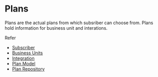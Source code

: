 # Plans

Plans are the actual plans from which subsriber can choose from. 
Plans hold information for business unit and interations.

Refer
- [Subscriber](./Subscriber.md) 
- [Business Units](./BusinessUnit.md) 
- [Integration](./Integrations.md)
- [Plan Model](../src/Models/mysql/planModel.ts)
- [Plan Repository](../src/Repositories/mysql/plansRepository.ts)
